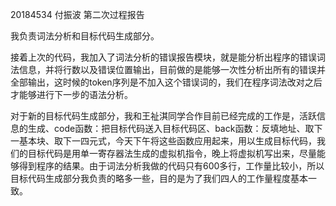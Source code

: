 20184534 付振波 第二次过程报告

我负责词法分析和目标代码生成部分。

接着上次的代码，我加入了词法分析的错误报告模块，就是能分析出程序的错误词法信息，并将行数以及错误位置输出，目前做的是能够一次性分析出所有的错误并全部输出，这时候的token序列是不加入这个错误词的，我们在程序词法改对之后才能够进行下一步的语法分析。

对于新的目标代码生成部分，我和王祉淇同学合作目前已经完成的工作是，活跃信息的生成、code函数：把目标代码送入目标代码区、back函数：反填地址、取下一基本块、取下一四元式，今天下午将这些函数应用起来，用以生成目标代码，我们的目标代码是用单一寄存器法生成的虚拟机指令，晚上将虚拟机写出来，尽量能够得到程序的结果。由于词法分析我做的代码只有600多行，工作量比较小，所以目标代码生成部分我负责的略多一些，目的是为了我们四人的工作量程度基本一致。